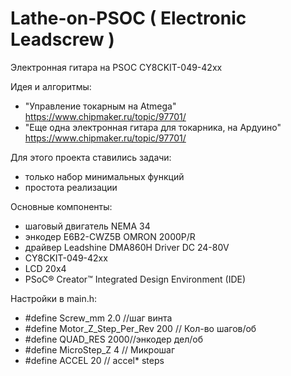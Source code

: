 # Lathe-on-PSOC ( Electronic Leadscrew )
Электронная гитара на PSOC CY8CKIT-049-42xx

Идея и алгоритмы:
- "Управление токарным на Atmega" https://www.chipmaker.ru/topic/97701/
- "Еще одна электронная гитара для токарника, на Ардуино" https://www.chipmaker.ru/topic/97701/

Для этого проекта ставились задачи:
- только набор минимальных функций
- простота реализации

Основные компоненты:
- шаговый двигатель NEMA 34
- энкодер E6B2-CWZ5B OMRON 2000P/R
- драйвер Leadshine DMA860H Driver DC 24-80V
- CY8CKIT-049-42xx
- LCD 20x4
- PSoC® Creator™ Integrated Design Environment (IDE)

Настройки в main.h:
- #define Screw_mm                2.0 //шаг винта
- #define Motor_Z_Step_Per_Rev    200 // Кол-во шагов/об
- #define QUAD_RES                2000//энкодер дел/об
- #define MicroStep_Z             4   // Микрошаг
- #define ACCEL                   20  // accel* steps

